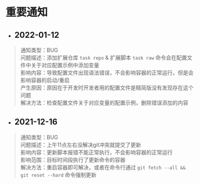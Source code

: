 # 重要通知

- ## 2022-01-12

> 通知类型：BUG\
> 问题描述：添加扩展仓库 `task repo` & 扩展脚本 `task raw` 命令会在配置文件中关于对应配置示例中添加变量\
> 影响内容：导致配置文件出现语法错误，不会影响容器的正常运行，但是会影响容器的启动/重启\
> 产生原因：原因在于开发时开发者用的配置文件是精简版没有发现存在这个问题\
> 解决方法：检查配置文件关于对应变量的配置示例，删除错误添加的内容

- ## 2021-12-16

> 通知类型：BUG\
> 问题描述：上午11点左右没解决git冲突就提交了更新\
> 影响内容：更新脚本报错不能正常执行，不会影响容器的正常运行\
> 影响范围：目标时间段执行了更新命令的容器\
> 解决方法：重启容器即可解决，或者在命令行通过 `git fetch --all && git reset --hard` 命令强制更新
